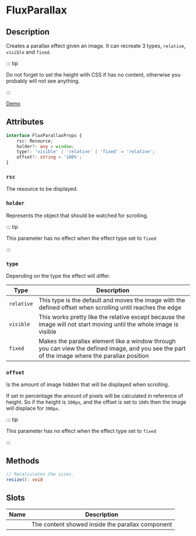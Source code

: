 ---
---

# FluxParallax

## Description

Creates a parallax effect given an image. It can recreate 3 types, `relative`, `visible` and `fixed`.

::: tip

Do not forget to set the height with CSS if has no content, otherwise you probably will not see anything.

:::

[Demo](http://ragnarlotus.github.io/vue-flux-docs/demos/components/flux-parallax.html)

## Attributes

``` ts
interface FluxParallaxProps {
	rsc: Resource;
	holder?: any = window;
	type?: 'visible' | 'relative' | 'fixed' = 'relative';
	offset?: string = '100%';
}
```

### `rsc`

The resource to be displayed.

### `holder`

Represents the object that should be watched for scrolling.

::: tip

This parameter has no effect when the effect type set to `fixed`

:::

### `type`

Depending on the type the effect will differ.

| Type | Description |
|------|-------------|
| `relative` | This type is the default and moves the image with the defined offset when scrolling until reaches the edge |
| `visible` | This works pretty like the relative except because the image will not start moving until the whole image is visible |
| `fixed` | Makes the parallax element like a window through you can view the defined image, and you see the part of the image where the parallax position |

### `offset`

Is the amount of image hidden that will be displayed when scrolling.

If set in percentage the amount of pixels will be calculated in reference of height. So if the height is `300px`, and the offset is set to `100%` then the image will displace for `300px`.

::: tip

This parameter has no effect when the effect type set to `fixed`

:::

## Methods

``` ts
// Recalculates the sizes.
resize(): void
```

## Slots

| Name | Description |
|------|-------------|
| | The content showed inside the parallax component |
